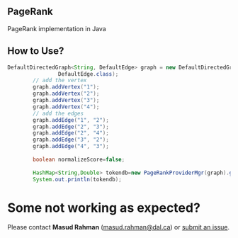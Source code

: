 ## PageRank

PageRank implementation in Java

How to Use?
------------
```Java
DefaultDirectedGraph<String, DefaultEdge> graph = new DefaultDirectedGraph<>(
				DefaultEdge.class);
		// add the vertex
		graph.addVertex("1");
		graph.addVertex("2");
		graph.addVertex("3");
		graph.addVertex("4");
		// add the edges
		graph.addEdge("1", "2");
		graph.addEdge("2", "3");
		graph.addEdge("2", "4");
		graph.addEdge("3", "2");
		graph.addEdge("4", "3");
		
		boolean normalizeScore=false;
		
		HashMap<String,Double> tokendb=new PageRankProviderMgr(graph).getPageRanks(normalizeScore);
		System.out.println(tokendb);
```

# Some not working as expected?
Please contact **Masud Rahman** (masud.rahman@dal.ca) or  [submit an issue](https://github.com/masud-technope/PageRank-MR/issues/new).
